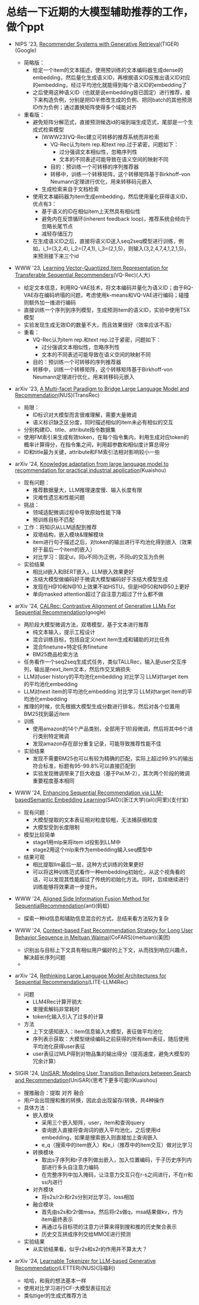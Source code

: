 # 总结一下近期的大模型辅助推荐的工作，做个ppt
- NIPS '23, [Recommender Systems with Generative Retrieval](https://arxiv.org/pdf/2305.05065.pdf)(TIGER)(Google)
  - 简略版：
    - 给定一个item的文本描述，使用预训练的文本编码器生成dense的embedding，然后量化生成语义ID，再根据语义ID反推出语义ID对应的embedding，经过平均池化就能得到每个语义ID的embedding了
    - 之后使用这种语义ID（也就是说embedding皆已固定）进行推荐，接下来构造负例，分别是把ID半修改生成的负例、把同batch的其他预测ID作为负例；通过置换矩阵使得多个域能对齐
  - 重看版：
    - 避免矩阵分解范式，直接预测候选id的端到端生成范式，尾部是一个生成式检索模型
      - (WWW23)VQ-Rec建立可转移的推荐系统而非检索
        - VQ-Rec认为item rep.和text rep.过于紧密，问题如下：
          - 过分强调文本相似性，忽略序列性
          - 文本的不同表述可能导致在语义空间的映射不同
        - 目的：预训练一个可转移的序列推荐器
        - 转移中，训练一个转移矩阵，这个转移矩阵基于Birkhoff-von Neumann定理进行优化，用来转移码元嵌入
      - 生成检索来自于文档检索
    - 使用文本编码器为item生成embedding，然后使用量化获得语义ID，优点有3：
      - 基于语义的ID在相似item上天然具有相似性
      - 避免内在反馈循环(inherent feedback loop)，推荐系统会倾向于忽略长尾节点
      - 减轻存储压力
    - 在生成语义ID之后，直接将语义ID送入seq2seq模型进行训练，例如，i_1=(3,2,4), i_2=(7,4,1), i_3=(2,1,5)，则输入(3,2,4,7,4,1,2,1,5)，来预测接下来三个id
- WWW '23, [Learning Vector-Quantized Item Representation for Transferable Sequential Recommenders](https://arxiv.org/pdf/2210.12316.pdf)(VQ-Rec)(人大)
  - 给定文本信息，利用RQ-VAE技术，将文本编码并量化为语义ID；由于RQ-VAE存在编码坍塌的问题，考虑使用k-means和VQ-VAE进行编码；碰撞则额外加一维进行编码
  - 直接训练一个序列到序列模型，生成预测item的语义ID，实验中使用T5X模型
  - 实验发现生成无效ID的数量不大，而且效果很好（效率应该不高）
  - 重看：
    - VQ-Rec认为item rep.和text rep.过于紧密，问题如下：
      - 过分强调文本相似性，忽略序列性
      - 文本的不同表述可能导致在语义空间的映射不同
    - 目的：预训练一个可转移的序列推荐器
    - 转移中，训练一个转移矩阵，这个转移矩阵基于Birkhoff-von Neumann定理进行优化，用来转移码元嵌入
- arXiv '23, [A Multi-facet Paradigm to Bridge Large Language Model and Recommendation](https://arxiv.org/pdf/2310.06491)(NUS)(TransRec)
  - 局限：
    - ID标识对大模型而言很难理解，需要大量微调
    - 语义标识缺乏区分度，同时描述相似的item未必有相似的交互
  - 分别构建ID、title、attribute指令数据集
  - 使用FM索引来生成有效token，在每个指令集内，利用生成对应token的概率计算得分，在指令集之间，利用超参数和相似度计算总得分
  - ID和title最为关键，attribute和FM索引法相对影响较小一些
- arXiv '24, [Knowledge adaptation from large language model to recommendation for practical industrial application](https://arxiv.org/pdf/2405.03988)(Kuaishou)
  - 现有问题：
    - 推荐数据量大，LLM推理速度慢、输入长度有限
    - 灾难性遗忘和性能问题
  - 挑战：
    - 领域适配微调过程中导致原始性能下降
    - 预训练目标不匹配
  - 工作：将知识从LLM适配到推荐
    - 双塔结构，嵌入模块&理解模块
    - item进行句子描述之后，对token的输出进行平均池化得到嵌入（效果好于最后一个item的嵌入）
    - 对比学习：固定ui，同u不同i为正例，不同u的交互为负例
  - 实验结果
    - 相比id嵌入和BERT嵌入，LLM嵌入效果更好
    - 冻结大模型做编码好于微调大模型编码好于冻结大模型生成
    - 发现在H@10和N@10上效果不如HSTU，但是H@50和N@50上更好
    - 单向masked attention超过了自注意力超过了什么都不做

- arXiv '24, [CALRec: Contrastive Alignment of Generative LLMs For Sequential Recommendation](https://arxiv.org/pdf/2405.02429)(google)
  - 两阶段大模型微调方法，双塔模型，基于文本进行推荐
    - 纯文本输入，提示工程设计
    - 混合训练目标，包括自定义next item生成和辅助的对比任务
    - 混合finetune+特定任务finetune
    - BM25商品检索方法
  - 任务看作一个seq2seq生成式任务，类似TALLRec，输入是user交互序列，输出是next_item文本，然后作交叉熵损失
  - LLM对user history的平均池化embedding 对比学习 LLM对target item的平均池化embedding
  - LLM对next item的平均池化embedding 对比学习 LLM对target item的平均池化embedding
  - 推理的时候，优先根据大模型生成分数进行排名，然后对各个位置用BM25找到最近item
  - 训练
    - 使用amazon的14个产品类别，全部用于1阶段微调，然后将其中6个进行类别特定微调
    - 发现amazon存在部分重复记录，可能导致推荐性能不佳
  - 实验结果
    - 发现不需要BM25也可以有较为精确的匹配，实际上超过99.9%的输出符合标准，标题有95-99.8%可以直接匹配到
    - 实验发现微调带来了巨大收益（基于PaLM-2），其次两个阶段的微调重要程度基本相同
- WWW '24, [Enhancing Sequential Recommendation via LLM-basedSemantic Embedding Learning](https://dl.acm.org/doi/pdf/10.1145/3589335.3648307)(SAID)(浙江大学)(ali)(阿里)(支付宝)
  - 现有问题：
    - 大模型提取的文本表征相对粒度较粗，无法捕获细粒度
    - 大模型受到长度限制
  - 模型比较简单
    - stage1用mlp来将item id投影到LLM中
    - stage2用这个mlp来作为embedding输入seq模型中
  - 结果可观
    - 相比提取llm最后一层，这种方式训练的效果更好
    - 可以将这种训练范式看作一种embedding初始化，从这个视角看的话，可以发现其性能超过了传统的初始化方法。同时，后续继续进行训练能够将效果进一步提升。
- WWW '24, [Aligned Side Information Fusion Method for SequentialRecommendation](https://dl.acm.org/doi/pdf/10.1145/3589335.3648308)(ant)(蚂蚁)
  - 探索一种id信息和辅助信息混合的方式，总结来看方法较为复杂
- WWW '24, [Context-based Fast Recommendation Strategy for Long User Behavior Sequence in Meituan Waimai](https://arxiv.org/pdf/2403.12566)(CoFARS)(meituan)(美团)
  - 识别出与目标上下文具有相似用户偏好的上下文，从而找到响应兴趣点，解决超长序列问题
  - 
- arXiv '24, [Rethinking Large Language Model Architectures for Sequential Recommendations](https://arxiv.org/pdf/2402.09543)(LITE-LLM4Rec)
  - 问题
    - LLM4Rec计算开销大
    - 束搜索解码非常耗时
    - token化输入引入了过多的计算
  - 方法
    - 上下文感知嵌入：item信息输入大模型，表征做平均池化
    - 序列表示获取：大模型继续编码之前获得的所有item表征，随后使用平均池化获得user表征
    - user表征过MLP得到对物品集的输出得分（提高速度，避免大模型的冗余计算）
- SIGIR '24, [UniSAR: Modeling User Transition Behaviors between Search and Recommendation](https://arxiv.org/pdf/2404.09520)(UniSAR)(思考下更多可能)(Kuaishou)
  - 搜推融合：提取 对齐 融合
  - 用户会出现搜和推的转换，因此会出现留存/转换，共4种操作
  - 具体方法：
    - 嵌入模块
      - 采用三个嵌入矩阵，user，item和查询query
      - 查询嵌入直接将查询词的嵌入平均池化，之后使用id embedding，如果是搜索嵌入则直接加上查询嵌入
      - e_q（搜索中的item嵌入）和e_i（推荐中的item交互）做对比学习
    - 转换模块
      - 取出s子序列和r子序列做出嵌入，加入位置编码，于子历史序列内部进行多头自注意力编码
      - 在完整序列中加入掩码，让注意力交互只在r-s之间进行，不在rr和ss内进行
    - 对齐模块
      - 将s2s/r2r和r2s分别对比学习，loss相加
    - 融合模块
      - 首先由s2s和r2r做msa，然后将r2s做q，msa结果做kv，作为item最终表示
      - 再通过与目标项的注意力计算来得到搜和推的历史聚合表示
      - 历史交互拼成序列交给MMOE进行预测
  - 实验结果
    - 从实验结果看，似乎r2s和s2r的作用并不算太大？
- arXiv '24, [Learnable Tokenizer for LLM-based Generative Recommendation](https://arxiv.org/pdf/2405.07314)(LETTER)(NUS)(冯福利)
  - 哈哈，和我的想法基本一样
  - 使用对比学习进行CF-大模型表征拉近
  - 类似tiger的生成式推荐方法
